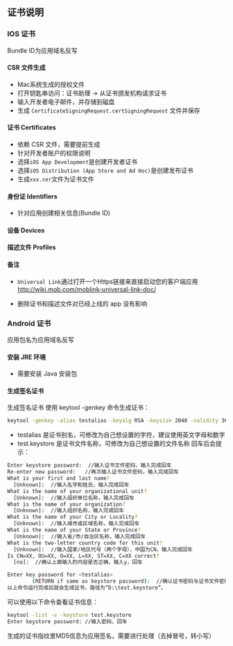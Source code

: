 ## 证书说明

### IOS 证书

Bundle ID为应用域名反写

#### CSR 文件生成

- Mac系统生成的授权文件
- 打开钥匙串访问：证书助理 -> 从证书颁发机构请求证书
- 输入开发者电子邮件，并存储到磁盘
- 生成 `CertificateSigningRequest.certSigningRequest` 文件并保存

#### 证书 Certificates

- 依赖 CSR 文件，需要提前生成
- 针对开发者账户的权限说明
- 选择`iOS App Development`是创建开发者证书
- 选择`iOS Distribution (App Store and Ad Hoc)`是创建发布证书
- 生成`xxx.cer`文件为证书文件

#### 身份证 Identifiers

- 针对应用创建相关信息(Bundle ID)

#### 设备 Devices

#### 描述文件 Profiles

#### 备注

- `Universal Link`通过打开一个Https链接来直接启动您的客户端应用 http://wiki.mob.com/moblink-universal-link-doc/

- 删除证书和描述文件对已经上线的 app 没有影响

### Android 证书

应用包名为应用域名反写

#### 安装 JRE 环境

- 需要安装 Java 安装包

#### 生成签名证书

生成签名证书
使用 keytool -genkey 命令生成证书：

```bash
keytool -genkey -alias testalias -keyalg RSA -keysize 2048 -validity 36500 -keystore test.keystore
```

- testalias 是证书别名，可修改为自己想设置的字符，建议使用英文字母和数字
- test.keystore 是证书文件名称，可修改为自己想设置的文件名称
  回车后会提示：

```bash
Enter keystore password:  //输入证书文件密码，输入完成回车
Re-enter new password:   //再次输入证书文件密码，输入完成回车
What is your first and last name?
  [Unknown]:  //输入名字和姓氏，输入完成回车
What is the name of your organizational unit?
  [Unknown]:  //输入组织单位名称，输入完成回车
What is the name of your organization?
  [Unknown]:  //输入组织名称，输入完成回车
What is the name of your City or Locality?
  [Unknown]:  //输入城市或区域名称，输入完成回车
What is the name of your State or Province?
  [Unknown]:  //输入省/市/自治区名称，输入完成回车
What is the two-letter country code for this unit?
  [Unknown]:  //输入国家/地区代号（两个字母），中国为CN，输入完成回车
Is CN=XX, OU=XX, O=XX, L=XX, ST=XX, C=XX correct?
  [no]:  //确认上面输入的内容是否正确，输入y，回车

Enter key password for <testalias>
        (RETURN if same as keystore password):  //确认证书密码与证书文件密码一样（HBuilder|HBuilderX要求这两个密码一致），直接回车就可以
以上命令运行完成后就会生成证书，路径为“D:\test.keystore”。
```

可以使用以下命令查看证书信息：
```bash
keytool -list -v -keystore test.keystore
Enter keystore password: //输入密码，回车
```
生成的证书指纹里MD5信息为应用签名，需要进行处理（去掉冒号，转小写）
